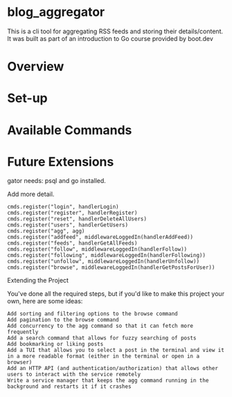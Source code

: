 # blog_aggregator

This is a cli tool for aggregating RSS feeds and storing their details/content. It was built as part of an introduction to Go course provided by boot.dev

# Overview
# Set-up
# Available Commands
# Future Extensions

gator needs: psql and go installed.

Add more detail.



	cmds.register("login", handlerLogin)
	cmds.register("register", handlerRegister)
	cmds.register("reset", handlerDeleteAllUsers)
	cmds.register("users", handlerGetUsers)
	cmds.register("agg", agg)
	cmds.register("addfeed", middlewareLoggedIn(handlerAddFeed))
	cmds.register("feeds", handlerGetAllFeeds)
	cmds.register("follow", middlewareLoggedIn(handlerFollow))
	cmds.register("following", middlewareLoggedIn(handlerFollowing))
	cmds.register("unfollow", middlewareLoggedIn(handlerUnfollow))
	cmds.register("browse", middlewareLoggedIn(handlerGetPostsForUser))

Extending the Project

You've done all the required steps, but if you'd like to make this project your own, here are some ideas:

    Add sorting and filtering options to the browse command
    Add pagination to the browse command
    Add concurrency to the agg command so that it can fetch more frequently
    Add a search command that allows for fuzzy searching of posts
    Add bookmarking or liking posts
    Add a TUI that allows you to select a post in the terminal and view it in a more readable format (either in the terminal or open in a browser)
    Add an HTTP API (and authentication/authorization) that allows other users to interact with the service remotely
    Write a service manager that keeps the agg command running in the background and restarts it if it crashes
